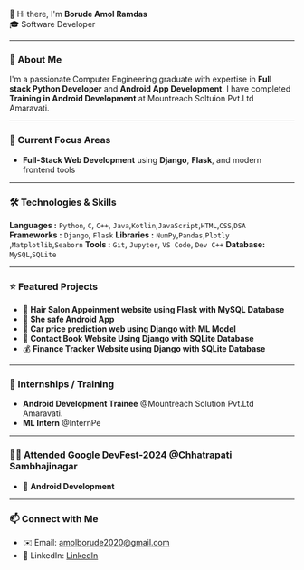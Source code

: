 👋 Hi there, I'm **Borude Amol Ramdas**  
🎓 Software Developer

---

### 🚀 About Me  
I'm a passionate Computer Engineering graduate with expertise in **Full stack Python Developer** and **Android App Development**. I have completed **Training in Android Development** at Mountreach Soltuion Pvt.Ltd Amaravati.

---

### 🔭 Current Focus Areas  
- **Full-Stack Web Development** using **Django**, **Flask**, and modern frontend tools  


---

### 🛠️ Technologies & Skills  
**Languages :** `Python`, `C`, `C++`, `Java`,`Kotlin`,`JavaScript`,`HTML`,`CSS`,`DSA`  
**Frameworks :** `Django`, `Flask`
**Libraries :** `NumPy`,`Pandas`,`Plotly `,`Matplotlib`,`Seaborn`
**Tools :** `Git`, `Jupyter`, `VS Code`, `Dev C++`
**Database:** `MySQL`,`SQLite`

---

### ⭐ Featured Projects  
- 💇 **Hair Salon Appoinment website using Flask with MySQL Database**
- 🤰 **She safe Android App**
- 🚗 **Car price prediction web using Django with ML Model**
- 📱 **Contact Book Website Using Django with SQLite Database**
- 💰 **Finance Tracker Website using Django with SQLite Database**


---

### 💼 Internships / Training 
- **Android Development Trainee** @Mountreach Solution Pvt.Ltd Amaravati.  
- **ML Intern** @InternPe



---

### 🧑‍💻 Attended Google DevFest-2024 @Chhatrapati Sambhajinagar
- 📱 **Android Development**

---

### 📫 Connect with Me  
- ✉️ Email: amolborude2020@gmail.com 
- 🔗 LinkedIn: [LinkedIn](https://www.linkedin.com/in/amol-ramdas-borude-a8ba12330?utm_source=share&utm_campaign=share_via&utm_content=profile&utm_medium=android_app)  
